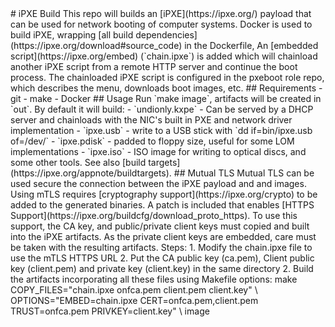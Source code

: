 <!--
SPDX-FileCopyrightText: © 2020 Open Networking Foundation <support@opennetworking.org>
SPDX-License-Identifier: Apache-2.0
--!>
# iPXE Build

This repo will builds an [iPXE](https://ipxe.org/) payload that can be used for
network booting of computer systems.

Docker is used to build iPXE, wrapping [all build
dependencies](https://ipxe.org/download#source_code) in the Dockerfile, An
[embedded script](https://ipxe.org/embed) (`chain.ipxe`) is added which will
chainload another iPXE script from a remote HTTP server and continue the boot
process.

The chainloaded iPXE script is configured in the pxeboot role repo, which
describes the menu, downloads boot images, etc.

## Requirements

- git
- make
- Docker

## Usage

Run `make image`, artifacts will be created in `out`. By default it will build:

- `undionly.kxpe` - Can be served by a DHCP server and chainloads with the
  NIC's built in PXE and network driver implementation

- `ipxe.usb` - write to a USB stick with `dd if=bin/ipxe.usb of=/dev/<rawdevice>`

- `ipxe.pdisk` - padded to floppy size, useful for some LOM implementations

- `ipxe.iso` - ISO image for writing to optical discs, and some other tools.

See also [build targets](https://ipxe.org/appnote/buildtargets).

## Mutual TLS

Mutual TLS can be used secure the connection between the iPXE payload and
and images.

Using mTLS requires [cryptography support](https://ipxe.org/crypto) to be added
to the generated binaries. A patch is included that enables [HTTPS
Support](https://ipxe.org/buildcfg/download_proto_https).

To use this support, the CA key, and public/private client keys must copied and
built into the iPXE artifacts. As the private client keys are embedded, care
must be taken with the resulting artifacts.

Steps:

1. Modify the chain.ipxe file to use the mTLS HTTPS URL

2. Put the CA public key (ca.pem), Client public key (client.pem) and
   private key (client.key) in the same directory

2. Build the artifacts incorporating all these files using Makefile options:

    make COPY_FILES="chain.ipxe onfca.pem client.pem client.key" \
      OPTIONS="EMBED=chain.ipxe CERT=onfca.pem,client.pem TRUST=onfca.pem PRIVKEY=client.key" \
      image

